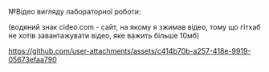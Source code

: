 №Відео вигляду лабораторної роботи:

(водяний знак cideo.com - сайт, на якому я зжимав відео, тому що гітхаб не хотів завантажувати відео, яке важить більше 10мб)

https://github.com/user-attachments/assets/c414b70b-a257-418e-9919-05673efaa790
